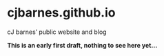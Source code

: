 cjbarnes.github.io
==================

cJ barnes’ public website and blog

**This is an early first draft, nothing to see here yet…**